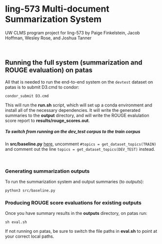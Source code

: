 # ling-573 Multi-document Summarization System
UW CLMS program project for ling-573 by Paige Finkelstein, Jacob Hoffman, Wesley Rose, and Joshua Tanner

<br>

## Running the full system (summarization and ROUGE evaluation) on patas
All that is needed to run the end-to-end system on the `devtest` dataset on patas is to submit D3.cmd to condor:

`condor_submit D3.cmd`

This will run the **run.sh** script, which will set up a conda environment and install all of the necessary dependencies. It will write the generated summaries to the **output** directory, and will write the ROUGE evalulation score report to **results/rouge_scores.out**.


##### To switch from running on the **dev_test** corpus to the **train** corpus
In **src/baseline.py** [here](https://github.com/Mindful/ling-573/blob/master/src/baseline.py#L11), uncomment `#topics = get_dataset_topics(TRAIN)` and comment out the line `topics = get_dataset_topics(DEV_TEST)` instead.

<br>

### Generating summarization outputs 
To run the summarization system and output summaries (to *outputs*):

`python3 src/baseline.py`

### Producing ROUGE score evaluations for existing outputs
Once you have summary results in the **outputs** directory, on patas run:

`sh eval.sh`

If not running on patas, be sure to switch the file paths in **eval.sh** to point at your correct local paths.
